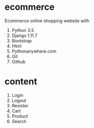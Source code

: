 # ecommerce
Ecommerce online shopping website with 
1. Python 3.5
2. Django 1.11.7
3. Bootstrap
4. Html
5. Pythonanywhere.com
6. Git
7. Github


# content
1. Login
2. Logout
3. Resister
4. Cart
5. Product
6. Search
